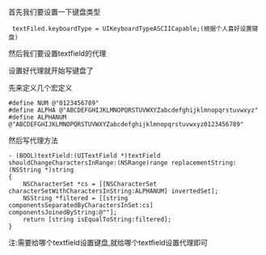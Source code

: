 首先我们要设置一下键盘类型
```
 textFiled.keyboardType = UIKeyboardTypeASCIICapable;(根据个人喜好设置键盘)
```
然后我们要设置textfield的代理<UITextFieldDelegate>

设置好代理就开始写键盘了

先来定义几个宏定义
```
#define NUM @"0123456789"
#define ALPHA @"ABCDEFGHIJKLMNOPQRSTUVWXYZabcdefghijklmnopqrstuvwxyz"
#define ALPHANUM @"ABCDEFGHIJKLMNOPQRSTUVWXYZabcdefghijklmnopqrstuvwxyz0123456789"
```
然后写代理方法

```
- (BOOL)textField:(UITextField *)textField shouldChangeCharactersInRange:(NSRange)range replacementString:(NSString *)string
{
    NSCharacterSet *cs = [[NSCharacterSet characterSetWithCharactersInString:ALPHANUM] invertedSet];
    NSString *filtered = [[string componentsSeparatedByCharactersInSet:cs] componentsJoinedByString:@""];
    return [string isEqualToString:filtered];
}
```
注:需要给哪个textfield设置键盘,就给哪个textfield设置代理即可

